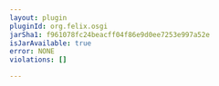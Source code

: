 ```yaml
---
layout: plugin
pluginId: org.felix.osgi
jarSha1: f961078fc24beacff04f86e9d0ee7253e997a52e
isJarAvailable: true
error: NONE
violations: []

---
```

